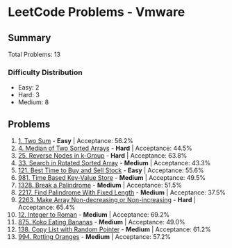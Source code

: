 # LeetCode Problems - Vmware

## Summary
Total Problems: 13

### Difficulty Distribution

- Easy: 2
- Hard: 3
- Medium: 8

## Problems

1. [1. Two Sum](https://leetcode.com/problems/two-sum/) - **Easy** | Acceptance: 56.2%
2. [4. Median of Two Sorted Arrays](https://leetcode.com/problems/median-of-two-sorted-arrays/) - **Hard** | Acceptance: 44.5%
3. [25. Reverse Nodes in k-Group](https://leetcode.com/problems/reverse-nodes-in-k-group/) - **Hard** | Acceptance: 63.8%
4. [33. Search in Rotated Sorted Array](https://leetcode.com/problems/search-in-rotated-sorted-array/) - **Medium** | Acceptance: 43.3%
5. [121. Best Time to Buy and Sell Stock](https://leetcode.com/problems/best-time-to-buy-and-sell-stock/) - **Easy** | Acceptance: 55.6%
6. [981. Time Based Key-Value Store](https://leetcode.com/problems/time-based-key-value-store/) - **Medium** | Acceptance: 49.5%
7. [1328. Break a Palindrome](https://leetcode.com/problems/break-a-palindrome/) - **Medium** | Acceptance: 51.5%
8. [2217. Find Palindrome With Fixed Length](https://leetcode.com/problems/find-palindrome-with-fixed-length/) - **Medium** | Acceptance: 37.5%
9. [2263. Make Array Non-decreasing or Non-increasing](https://leetcode.com/problems/make-array-non-decreasing-or-non-increasing/) - **Hard** | Acceptance: 65.4%
10. [12. Integer to Roman](https://leetcode.com/problems/integer-to-roman/) - **Medium** | Acceptance: 69.2%
11. [875. Koko Eating Bananas](https://leetcode.com/problems/koko-eating-bananas/) - **Medium** | Acceptance: 49.0%
12. [138. Copy List with Random Pointer](https://leetcode.com/problems/copy-list-with-random-pointer/) - **Medium** | Acceptance: 61.2%
13. [994. Rotting Oranges](https://leetcode.com/problems/rotting-oranges/) - **Medium** | Acceptance: 57.2%